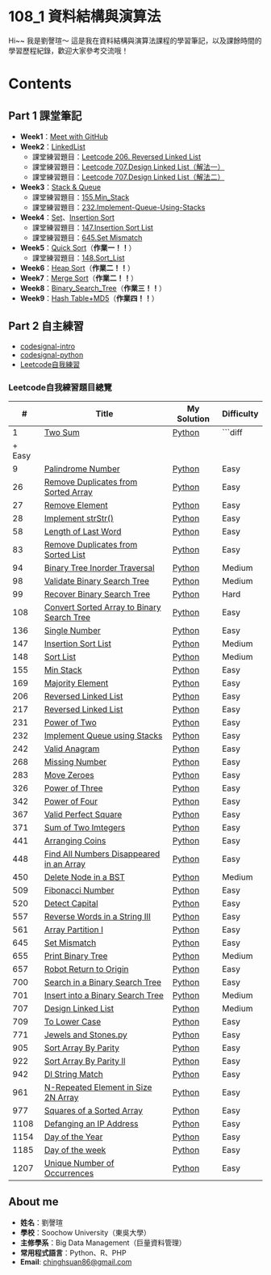 # 108_1 資料結構與演算法
Hi~~ 我是劉謦瑄～ 這是我在資料結構與演算法課程的學習筆記，以及課餘時間的學習歷程紀錄，歡迎大家參考交流哦！
# Contents
## Part 1 課堂筆記
* **Week1**：[Meet with GitHub](https://github.com/chinghsuan/class_exercises/tree/master/week1)
* **Week2**：[LinkedList](https://github.com/chinghsuan/class_exercises/blob/master/week2)
    * 課堂練習題目：[Leetcode 206. Reversed Linked List](https://github.com/chinghsuan/class_exercises/blob/master/week2/206.%20Reversed%20Linked%20List.py)
    * 課堂練習題目：[Leetcode 707.Design Linked List（解法一）](https://github.com/chinghsuan/class_exercises/blob/master/week2/707.%20Design%20Linked%20List%EF%BC%88%E8%A7%A3%E6%B3%95%E4%B8%80%EF%BC%89.py)
    * 課堂練習題目：[Leetcode 707.Design Linked List（解法二）](https://github.com/chinghsuan/class_exercises/blob/master/week2/707.%20Design%20Linked%20List%EF%BC%88%E8%A7%A3%E6%B3%95%E4%BA%8C%EF%BC%89.py)
* **Week3**：[Stack & Queue](https://github.com/chinghsuan/class_exercises/tree/master/week3)
    * 課堂練習題目：[155.Min_Stack](https://github.com/chinghsuan/class_exercises/blob/master/week3/155.%20Min%20Stack.py)
    * 課堂練習題目：[232.Implement-Queue-Using-Stacks](https://github.com/chinghsuan/class_exercises/blob/master/week3/232.%20Implement%20Queue%20using%20Stacks.py)
* **Week4**：[Set](https://github.com/chinghsuan/class_exercises/tree/master/week4)、[Insertion Sort](https://github.com/chinghsuan/class_exercises/tree/master/week4)
    * 課堂練習題目：[147.Insertion Sort List](https://github.com/chinghsuan/class_exercises/blob/master/week4/147.%20Insertion%20Sort%20List.py)
    * 課堂練習題目：[645.Set Mismatch](https://github.com/chinghsuan/class_exercises/blob/master/week4/645.%20Set%20Mismatch.py)
* **Week5**：[Quick Sort](https://github.com/chinghsuan/class_exercises/tree/master/HW1)（**作業一！！**）
    * 課堂練習題目：[148.Sort_List](https://github.com/chinghsuan/class_exercises/blob/master/Leetcode/148.%20Sort%20List.py)
* **Week6**：[Heap Sort](https://github.com/chinghsuan/class_exercises/tree/master/HW2)（**作業二！！**）
* **Week7**：[Merge Sort](https://github.com/chinghsuan/class_exercises/tree/master/HW2)（**作業二！！**）
* **Week8**：[Binary_Search_Tree](https://github.com/chinghsuan/class_exercises/tree/master/HW3)（**作業三！！**）
* **Week9**：[Hash Table+MD5](https://github.com/chinghsuan/class_exercises/tree/master/HW4)（**作業四！！**）

## Part 2 自主練習
* [codesignal-intro](https://github.com/chinghsuan/class_exercises/tree/master/codesignal%20-%20intro)
* [codesignal-python](https://github.com/chinghsuan/class_exercises/tree/master/codesignal%20-%20python)
* [Leetcode自我練習](https://github.com/chinghsuan/class_exercises/tree/master/Leetcode)

### Leetcode自我練習題目總覽
|#|    Title   |My Solution|Difficulty|
|---|-------------| ----- |------|
|1|[Two Sum](https://leetcode.com/problems/two-sum/)|[Python](https://github.com/chinghsuan/class_exercises/blob/master/Leetcode/1.%20Two%20Sum.py)|```diff
+ Easy|
|9|[Palindrome Number](https://leetcode.com/problems/palindrome-number)|[Python](https://github.com/chinghsuan/class_exercises/blob/master/Leetcode/9.%20Palindrome%20Number.py)|Easy|
|26|[Remove Duplicates from Sorted Array](https://leetcode.com/problems/remove-duplicates-from-sorted-array)|[Python](https://github.com/chinghsuan/class_exercises/blob/master/Leetcode/26.%20Remove%20Duplicates%20from%20Sorted%20Array.py)|Easy|
|27|[Remove Element](https://leetcode.com/problems/remove-element)|[Python](https://github.com/chinghsuan/class_exercises/blob/master/Leetcode/27.%20Remove%20Element.py)|Easy|
|28|[Implement strStr()](https://leetcode.com/problems/implement-strstr)|[Python](https://github.com/chinghsuan/class_exercises/blob/master/Leetcode/28.%20Implement%20strStr().py)|Easy|
|58|[Length of Last Word](https://leetcode.com/problems/length-of-last-word)|[Python](https://github.com/chinghsuan/class_exercises/blob/master/Leetcode/58.%20Length%20of%20Last%20Word.py)|Easy|
|83|[Remove Duplicates from Sorted List](https://leetcode.com/problems/remove-duplicates-from-sorted-list)|[Python](https://github.com/chinghsuan/class_exercises/blob/master/Leetcode/83.%20Remove%20Duplicates%20from%20Sorted%20List.py)|Easy|
|94|[Binary Tree Inorder Traversal](https://leetcode.com/problems/binary-tree-inorder-traversal/)|[Python](https://github.com/chinghsuan/class_exercises/blob/master/Leetcode/94.%20Binary%20Tree%20Inorder%20Traversal.py)|Medium|
|98|[Validate Binary Search Tree](https://leetcode.com/problems/validate-binary-search-tree/)|[Python](https://github.com/chinghsuan/class_exercises/blob/master/Leetcode/98.%20Validate%20Binary%20Search%20Tree.py)|Medium|
|99|[Recover Binary Search Tree](https://leetcode.com/problems/recover-binary-search-tree/)|[Python](https://github.com/chinghsuan/class_exercises/blob/master/Leetcode/99.%20Recover%20Binary%20Search%20Tree.py)|Hard|
|108|[Convert Sorted Array to Binary Search Tree](https://leetcode.com/problems/convert-sorted-array-to-binary-search-tree/)|[Python](https://github.com/chinghsuan/class_exercises/blob/master/Leetcode/108.%20Converted%20Sorted%20Array%20to%20Binary%20Search%20Tree.py)|Easy|
|136|[Single Number](https://leetcode.com/problems/single-number)|[Python](https://github.com/chinghsuan/class_exercises/blob/master/Leetcode/136.%20Single%20Number.py)|Easy|
|147|[Insertion Sort List](https://leetcode.com/problems/insertion-sort-list)|[Python](https://github.com/chinghsuan/class_exercises/blob/master/Leetcode/147.%20Insertion%20Sort%20List.py)|Medium|
|148|[Sort List](https://leetcode.com/problems/sort-list/)|[Python](https://github.com/chinghsuan/class_exercises/blob/master/Leetcode/148.%20Sort%20List.py)|Medium|
|155|[Min Stack](https://leetcode.com/problems/min-stack)|[Python](https://github.com/chinghsuan/class_exercises/blob/master/Leetcode/155.%20Min%20Stack.py)|Easy|
|169|[Majority Element](https://leetcode.com/problems/majority-element)|[Python](https://github.com/chinghsuan/class_exercises/blob/master/Leetcode/169.%20Majority%20Element.py)|Easy|
|206|[Reversed Linked List](https://leetcode.com/problems/reverse-linked-list)|[Python](https://github.com/chinghsuan/class_exercises/blob/master/Leetcode/206.%20Reversed%20Linked%20List.py)|Easy|
|217|[Reversed Linked List](https://leetcode.com/problems/contains-duplicate)|[Python](https://github.com/chinghsuan/class_exercises/blob/master/Leetcode/217.%20Contains%20Duplicate.py)|Easy|
|231|[Power of Two](https://leetcode.com/problems/power-of-two)|[Python](https://github.com/chinghsuan/class_exercises/blob/master/Leetcode/231.%20Power%20of%20Two.py)|Easy|
|232|[Implement Queue using Stacks](https://leetcode.com/problems/implement-queue-using-stacks)|[Python](https://github.com/chinghsuan/class_exercises/blob/master/Leetcode/232.%20Implement%20Queue%20using%20Stacks.py)|Easy|
|242|[Valid Anagram](https://leetcode.com/problems/valid-anagram)|[Python](https://github.com/chinghsuan/class_exercises/blob/master/Leetcode/242.%20Valid%20Anagram.py)|Easy|
|268|[Missing Number](https://leetcode.com/problems/missing-number)|[Python](https://github.com/chinghsuan/class_exercises/blob/master/Leetcode/268.%20Missing%20Number.py)|Easy|
|283|[Move Zeroes](https://leetcode.com/problems/move-zeroes)|[Python](https://github.com/chinghsuan/class_exercises/blob/master/Leetcode/283.%20Move%20Zeroes.py)|Easy|
|326|[Power of Three](https://leetcode.com/problems/power-of-three)|[Python](https://github.com/chinghsuan/class_exercises/blob/master/Leetcode/326.%20Power%20of%20Three.py)|Easy|
|342|[Power of Four](https://leetcode.com/problems/power-of-four)|[Python](https://github.com/chinghsuan/class_exercises/blob/master/Leetcode/342.%20Power%20of%20Four.py)|Easy|
|367|[Valid Perfect Square](https://leetcode.com/problems/valid-perfect-square)|[Python](https://github.com/chinghsuan/class_exercises/blob/master/Leetcode/367.%20Valid%20Perfect%20Square.py)|Easy|
|371|[Sum of Two Imtegers](https://leetcode.com/problems/sum-of-two-integers)|[Python](https://github.com/chinghsuan/class_exercises/blob/master/Leetcode/371.%20Sum%20of%20Two%20Imtegers.py)|Easy|
|441|[Arranging Coins](https://leetcode.com/problems/arranging-coins)|[Python](https://github.com/chinghsuan/class_exercises/blob/master/Leetcode/441.%20Arranging%20Coins.py)|Easy|
|448|[Find All Numbers Disappeared in an Array](https://leetcode.com/problems/find-all-numbers-disappeared-in-an-array)|[Python](https://github.com/chinghsuan/class_exercises/blob/master/Leetcode/448.%20Find%20All%20Numbers%20Disappeared%20in%20an%20Array.py)|Easy|
|450|[Delete Node in a BST](https://leetcode.com/problems/delete-node-in-a-bst/)|[Python](https://github.com/chinghsuan/class_exercises/blob/master/Leetcode/450.%20Delete%20Node%20in%20a%20BST.py)|Medium|
|509|[Fibonacci Number](https://leetcode.com/problems/fibonacci-number)|[Python](https://github.com/chinghsuan/class_exercises/blob/master/Leetcode/509.%20Fibonacci%20Number.py)|Easy|
|520|[Detect Capital](https://leetcode.com/problems/detect-capital)|[Python](https://github.com/chinghsuan/class_exercises/blob/master/Leetcode/520.%20Detect%20Capital.py)|Easy|
|557|[Reverse Words in a String III](https://leetcode.com/problems/reverse-words-in-a-string-iii)|[Python](https://github.com/chinghsuan/class_exercises/blob/master/Leetcode/557.%20Reverse%20Words%20in%20a%20String%20III.py)|Easy|
|561|[Array Partition I](https://leetcode.com/problems/array-partition-i)|[Python](https://github.com/chinghsuan/class_exercises/blob/master/Leetcode/561.%20Array%20Partition%20I.py)|Easy|
|645|[Set Mismatch](https://leetcode.com/problems/set-mismatch)|[Python](https://github.com/chinghsuan/class_exercises/blob/master/Leetcode/645.%20Set%20Mismatch.py)|Easy|
|655|[Print Binary Tree](https://leetcode.com/problems/print-binary-tree/)|[Python](https://github.com/chinghsuan/class_exercises/blob/master/Leetcode/655.%20Print%20Binary%20Tree.py)|Medium|
|657|[Robot Return to Origin](https://leetcode.com/problems/robot-return-to-origin)|[Python](https://github.com/chinghsuan/class_exercises/blob/master/Leetcode/645.%20Set%20Mismatch.py)|Easy|
|700|[Search in a Binary Search Tree](https://leetcode.com/problems/search-in-a-binary-search-tree/)|[Python](https://github.com/chinghsuan/class_exercises/blob/master/Leetcode/700.%20Search%20in%20a%20Binary%20Search%20Tree.py)|Easy|
|701|[Insert into a Binary Search Tree](https://leetcode.com/problems/insert-into-a-binary-search-tree/)|[Python](https://github.com/chinghsuan/class_exercises/blob/master/Leetcode/701.%20Insert%20Into%20a%20Binary%20Search%20Tree.py)|Medium|
|707|[Design Linked List](https://leetcode.com/problems/design-linked-list)|[Python](https://github.com/chinghsuan/class_exercises/blob/master/Leetcode/707.%20Design%20Linked%20List.py)|Medium|
|709|[To Lower Case](https://leetcode.com/problems/to-lower-case)|[Python](https://github.com/chinghsuan/class_exercises/blob/master/Leetcode/709.%20To%20Lower%20Case.py)|Easy|
|771|[Jewels and Stones.py](https://leetcode.com/problems/jewels-and-stones)|[Python](https://github.com/chinghsuan/class_exercises/blob/master/Leetcode/771.%20Jewels%20and%20Stones.py)|Easy|
|905|[Sort Array By Parity](https://leetcode.com/problems/sort-array-by-parity)|[Python](https://github.com/chinghsuan/class_exercises/blob/master/Leetcode/905.%20Sort%20Array%20By%20Parity.py)|Easy|
|922|[Sort Array By Parity ll](https://leetcode.com/problems/sort-array-by-parity-ii)|[Python](https://github.com/chinghsuan/class_exercises/blob/master/Leetcode/922.%20Sort%20Array%20By%20Parity%20ll.py)|Easy|
|942|[DI String Match](https://leetcode.com/problems/di-string-match)|[Python](https://github.com/chinghsuan/class_exercises/blob/master/Leetcode/942.%20DI%20String%20Match.py)|Easy|
|961|[N-Repeated Element in Size 2N Array](https://leetcode.com/problems/n-repeated-element-in-size-2n-array)|[Python](https://github.com/chinghsuan/class_exercises/blob/master/Leetcode/961.%20N-Repeated%20Element%20in%20Size%202N%20Array.py)|Easy|
|977|[Squares of a Sorted Array](https://leetcode.com/problems/squares-of-a-sorted-array)|[Python](https://github.com/chinghsuan/class_exercises/blob/master/Leetcode/977.%20Squares%20of%20a%20Sorted%20Array.py)|Easy|
|1108|[Defanging an IP Address](https://leetcode.com/problems/defanging-an-ip-address)|[Python](https://github.com/chinghsuan/class_exercises/blob/master/Leetcode/1108.%20Defanging%20an%20IP%20Address.py)|Easy|
|1154|[Day of the Year](https://leetcode.com/problems/day-of-the-year)|[Python](https://github.com/chinghsuan/class_exercises/blob/master/Leetcode/1154.%20Day%20of%20the%20Year.py)|Easy|
|1185|[Day of the week](https://leetcode.com/problems/day-of-the-week)|[Python](https://github.com/chinghsuan/class_exercises/blob/master/Leetcode/1185.%20Day%20of%20the%20week.py)|Easy|
|1207|[Unique Number of Occurrences](https://leetcode.com/problems/unique-number-of-occurrences)|[Python](https://github.com/chinghsuan/class_exercises/blob/master/Leetcode/1207.%20Unique%20Number%20of%20Occurrences.py)|Easy|


## About me
- **姓名**：劉謦瑄
- **學校**：Soochow University（東吳大學）
- **主修學系**：Big Data Management（巨量資料管理）
- **常用程式語言**：Python、R、PHP
- **Email**: chinghsuan86@gmail.com
